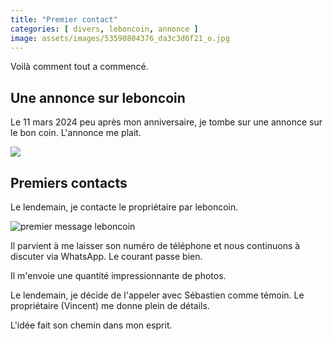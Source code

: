 ```yaml
---
title: "Premier contact"
categories: [ divers, leboncoin, annonce ]
image: assets/images/53590804376_da3c3d6f21_o.jpg
---
```

Voilà comment tout a commencé.

## Une annonce sur leboncoin

Le 11 mars 2024 peu après mon anniversaire, je tombe sur une annonce sur le bon coin. L'annonce me plait.

<img src="https://github.com/pgiraud/reed-green-oval/assets/319774/7205bdf3-1f6f-40f2-bb02-f80507274280" style="max-width: 400px" />

## Premiers contacts

Le lendemain, je contacte le propriétaire par leboncoin.

![premier message leboncoin](https://github.com/pgiraud/reed-green-oval/assets/319774/36b4ad64-450b-4fb9-9316-7b57298519f6)


Il parvient à me laisser son numéro de téléphone et nous continuons à discuter via WhatsApp. Le courant passe bien.

Il m'envoie une quantité impressionnante de photos.

Le lendemain, je décide de l'appeler avec Sébastien comme témoin. Le propriétaire (Vincent) me donne plein de détails.

L'idée fait son chemin dans mon esprit.
